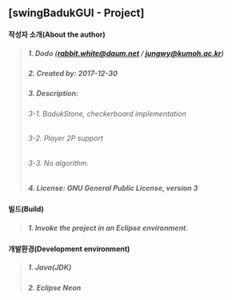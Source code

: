 ## [swingBadukGUI - Project]

#### 작성자 소개(About the author)
> ##### 1. Dodo (rabbit.white@daum.net / jungwy@kumoh.ac.kr)
> ##### 2. Created by: 2017-12-30
> ##### 3. Description: 
> ###### 3-1. BadukStone, checkerboard implementation
> ###### 3-2. Player 2P support
> ###### 3-3. No algorithm.
> ##### 4. License: GNU General Public License, version 3

#### 빌드(Build)
> ##### 1. Invoke the project in an Eclipse environment.

#### 개발환경(Development environment)
> ##### 1. Java(JDK)
> ##### 2. Eclipse Neon

